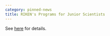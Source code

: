 ```yaml
---
category: pinned-news
title: RIKEN's Programs for Junior Scientists
---
```


See [here](../vacancies/) for details.
